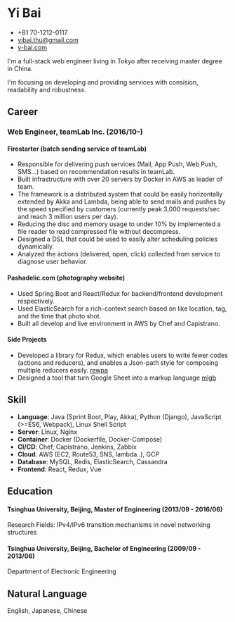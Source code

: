 # Yi Bai
- +81 70-1212-0117
- yibai.thu@gmail.com
- [y-bai.com](http://y-bai.com)

I'm a full-stack web engineer living in Tokyo after receiving master degree in China.

I'm focusing on developing and providing services with consision, readability and robustness.

## Career
### Web Engineer, teamLab Inc. (2016/10-)

#### Firestarter (batch sending service of teamLab)
- Responsible for delivering push services (Mail, App Push, Web Push, SMS...) based on recommendation results in teamLab.
- Built infrastructure with over 20 servers by Docker in AWS as leader of team.
- The framework is a distributed system that could be easily horizontally extended by Akka and Lambda, being able to send mails and pushes by the speed specified by customers (currently peak 3,000 requests/sec and reach 3 million users per day).
- Reducing the disc and memory usage to under 10% by implemented a file reader to read compressed file without decompress.
- Designed a DSL that could be used to easily alter scheduling policies dynamically.
- Analyzed the actions (delivered, open, click) collected from service to diagnose user behavior.

#### Pashadelic.com (photography website)
- Used Spring Boot and React/Redux for backend/frontend development respectively.
- Used ElasticSearch for a rich-context search based on like location, tag, and the time that photo shot.
- Built all develop and live environment in AWS by Chef and Capistrano.

#### Side Projects
- Developed a library for Redux, which enables users to write fewer codes (actions and reducers), and enables a Json-path style for composing multiple reducers easily. [rewpa](https://github.com/yi-bai/rewpa)
- Designed a tool that turn Google Sheet into a markup language [mlgb](https://github.com/yi-bai/mlgb)

## Skill
- **Language**: Java (Sprint Boot, Play, Akka), Python (Django), JavaScript (>=ES6, Webpack), Linux Shell Script
- **Server**: Linux, Nginx
- **Container**: Docker (Dockerfile, Docker-Compose)
- **CI/CD**: Chef, Capistrano, Jenkins, Zabbix
- **Cloud**: AWS (EC2, Route53, SNS, lambda..), GCP
- **Database**: MySQL, Redis, ElasticSearch, Cassandra
- **Frontend**: React, Redux, Vue

## Education
#### Tsinghua University, Beijing, Master of Engineering (2013/09 - 2016/06)
Research Fields: IPv4/IPv6 transition mechanisms in novel networking structures

#### Tsinghua University, Beijing, Bachelor of Engineering (2009/09 - 2013/06)
Department of Electronic Engineering

## Natural Language
English, Japanese, Chinese

